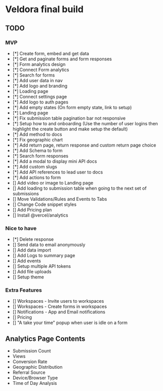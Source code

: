 # Veldora final build

## TODO

### MVP

- [*] Create form, embed and get data
- [*] Get and paginate forms and form responses
- [*] Form analytics design
- [*] Connect Form analytics
- [*] Search for forms
- [*] Add user data in nav
- [*] Add logo and branding
- [*] Loading page
- [*] Connect settings page
- [*] Add logo to auth pages
- [*] Add empty states (On form empty state, link to setup)
- [*] Landing page
- [*] Fix submission table pagination bar not responsive
- [*] Setup how to and onboarding (Use the number of user logins then highlight the create button and make setup the default)
- [*] Add method to docs
- [*] Fix geographic chart
- [*] Add return page, return response and custom return page choice
- [*] Add Schema to form
- [*] Search form responses
- [*] Add a modal to display mini API docs
- [*] Add custom slugs
- [*] Add API references to lead user to docs
- [*] Add actions to form
- [] Add video or image to Landing page
- [] Add loading to submission table when going to the next set of submissions
- [] Move Validations/Rules and Events to Tabs
- [] Change Code snippet styles
- [] Add Pricing plan
- [] Install @vercel/analytics

### Nice to have

- [*] Delete response
- [] Send data to email anonymously
- [] Add data import
- [] Add Logs to summary page
- [] Add events
- [] Setup multiple API tokens
- [] Add file uploads
- [] Setup theme

### Extra Features

- [] Workspaces - Invite users to workspaces
- [] Workspaces - Create forms in workspaces
- [] Notifications - App and Email notifications
- [] Pricing
- [] "A take your time" popup when user is idle on a form

## Analytics Page Contents

- Submission Count
- Views
- Conversion Rate
- Geographic Distribution
- Referral Source
- Device/Browser Type
- Time of Day Analysis
